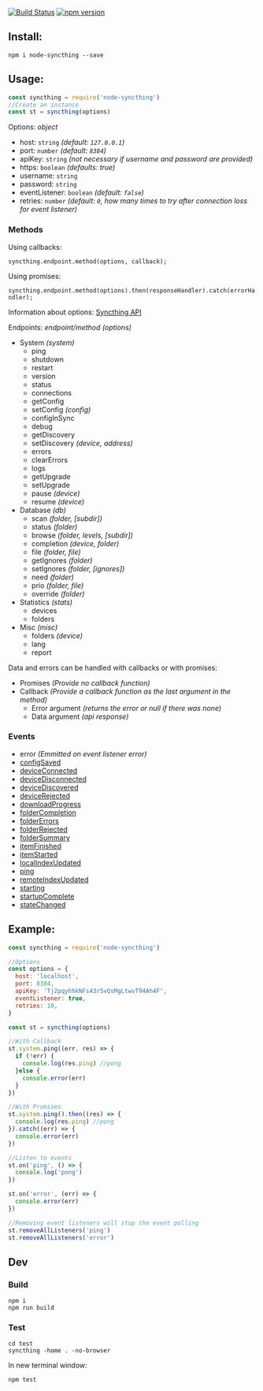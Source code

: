 [![Build Status](https://travis-ci.org/JodusNodus/node-syncthing.svg?branch=master)](https://travis-ci.org/JodusNodus/node-syncthing)
[![npm version](https://badge.fury.io/js/node-syncthing.svg)](https://badge.fury.io/js/node-syncthing)

## Install:
`npm i node-syncthing --save`

## Usage:
```js
const syncthing = require('node-syncthing')
//Create an instance
const st = syncthing(options)
```

Options: _object_
* host: `string` _(default: `127.0.0.1`)_
* port: `number` _(default: `8384`)_
* apiKey: `string` _(not necessary if username and password are provided)_
* https: `boolean` _(defaults: true)_
* username: `string`
* password: `string`
* eventListener: `boolean` _(default: `false`)_
* retries: `number` _(default: `0`, how many times to try after connection loss for event listener)_

### Methods
Using callbacks:

`syncthing.endpoint.method(options, callback);`

Using promises:

`syncthing.endpoint.method(options).then(responseHandler).catch(errorHandler);`

Information about options: [Syncthing API](http://docs.syncthing.net/dev/rest.html)

Endpoints: _endpoint/method (options)_
* System _(system)_
  - ping
  - shutdown
  - restart
  - version
  - status
  - connections
  - getConfig
  - setConfig _(config)_
  - configInSync
  - debug
  - getDiscovery
  - setDiscovery _(device, address)_
  - errors
  - clearErrors
  - logs
  - getUpgrade
  - setUpgrade
  - pause _(device)_
  - resume _(device)_
* Database _(db)_
  - scan _(folder, [subdir])_
  - status _(folder)_
  - browse _(folder, levels, [subdir])_
  - completion _(device, folder)_
  - file _(folder, file)_
  - getIgnores _(folder)_
  - setIgnores _(folder, [ignores])_
  - need _(folder)_
  - prio _(folder, file)_
  - override _(folder)_
* Statistics _(stats)_
  - devices
  - folders
* Misc _(misc)_
  - folders _(device)_
  - lang
  - report

Data and errors can be handled with callbacks or with promises:
* Promises _(Provide no callback function)_
* Callback _(Provide a callback function as the last argument in the method)_
  - Error argument _(returns the error or null if there was none)_
  - Data argument _(api response)_

### Events
* error _(Emmitted on event listener error)_
* [configSaved](http://docs.syncthing.net/events/configsaved.html)
* [deviceConnected](http://docs.syncthing.net/events/deviceconnected.html)
* [deviceDisconnected](http://docs.syncthing.net/events/devicedisconnected.html)
* [deviceDiscovered](http://docs.syncthing.net/events/devicediscovered.html)
* [deviceRejected](http://docs.syncthing.net/events/devicerejected.html)
* [downloadProgress](http://docs.syncthing.net/events/downloadprogress.html)
* [folderCompletion](http://docs.syncthing.net/events/foldercompletion.html)
* [folderErrors](http://docs.syncthing.net/events/foldererrors.html)
* [folderRejected](http://docs.syncthing.net/events/folderrejected.html)
* [folderSummary](http://docs.syncthing.net/events/foldersummary.html)
* [itemFinished](http://docs.syncthing.net/events/itemfinished.html)
* [itemStarted](http://docs.syncthing.net/events/itemstarted.html)
* [localIndexUpdated](http://docs.syncthing.net/events/localindexupdated.html)
* [ping](http://docs.syncthing.net/events/ping.html)
* [remoteIndexUpdated](http://docs.syncthing.net/events/remoteindexupdated.html)
* [starting](http://docs.syncthing.net/events/starting.html)
* [startupComplete](http://docs.syncthing.net/events/startupcomplete.html)
* [stateChanged](http://docs.syncthing.net/events/statechanged.html)

## Example:
```js
const syncthing = require('node-syncthing')

//Options
const options = {
  host: 'localhost',
  port: 8384,
  apiKey: 'Tj2pqyhhkNFs43r5vQsMgLtwvT94Ah4F',
  eventListener: true,
  retries: 10,
}

const st = syncthing(options)

//With Callback
st.system.ping((err, res) => {
  if (!err) {
    console.log(res.ping) //pong
  }else {
    console.error(err)
  }
})

//With Promises
st.system.ping().then((res) => {
  console.log(res.ping) //pong
}).catch((err) => {
  console.error(err)
})

//Listen to events
st.on('ping', () => {
  console.log('pong')
})

st.on('error', (err) => {
  console.error(err)
})

//Removing event listeners will stop the event polling
st.removeAllListeners('ping')
st.removeAllListeners('error')
```
## Dev
### Build
```
npm i
npm run build
```

### Test
```
cd test
syncthing -home . -no-browser
```

In new terminal window:

`npm test`
